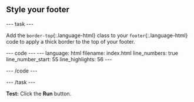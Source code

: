 <h2 class="c-project-heading--task">Style your footer</h2>

--- task ---

Add the `border-top`{:.language-html} class to your `footer`{:.language-html} code to apply a thick border to the top of your footer. 

<div class="c-project-code">
--- code ---
---
language: html
filename: index.html
line_numbers: true
line_number_start: 55
line_highlights: 56
---
    <!-- web page footer -->
    <footer class="border-top">

--- /code ---
</div>

--- /task ---

**Test:** Click the **Run** button. 